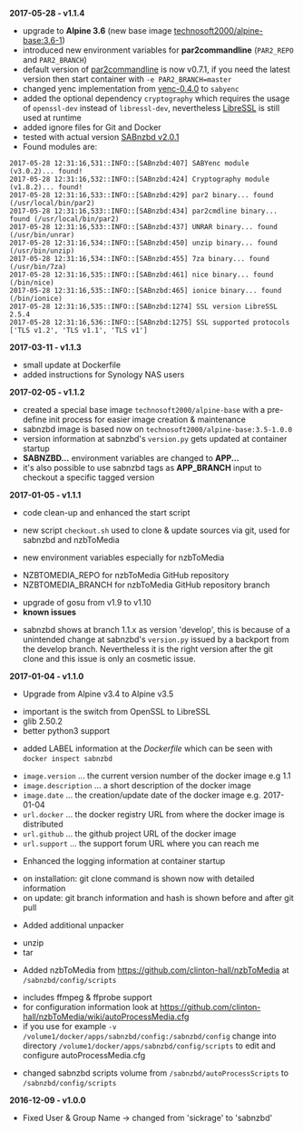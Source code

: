 **2017-05-28 - v1.1.4**

 * upgrade to __Alpine 3.6__ (new base image [technosoft2000/alpine-base:3.6-1](https://hub.docker.com/r/technosoft2000/alpine-base/))
 * introduced new environment variables for __par2commandline__ (```PAR2_REPO``` and ```PAR2_BRANCH```)
 * default version of [par2commandline](https://github.com/Parchive/par2cmdline) is now v0.7.1, 
   if you need the latest version then start container with `-e PAR2_BRANCH=master`
 * changed yenc implementation from [yenc-0.4.0](http://www.golug.it/pub/yenc/yenc-0.4.0.tar.gz) to ```sabyenc```
 * added the optional dependency ```cryptography``` which requires the usage of ```openssl-dev``` instead of ```libressl-dev```, nevertheless [LibreSSL](https://www.libressl.org/) is still used at runtime
 * added ignore files for Git and Docker
 * tested with actual version [SABnzbd v2.0.1](https://github.com/sabnzbd/sabnzbd/releases/tag/2.0.1)
 * Found modules are:
```
2017-05-28 12:31:16,531::INFO::[SABnzbd:407] SABYenc module (v3.0.2)... found!
2017-05-28 12:31:16,532::INFO::[SABnzbd:424] Cryptography module (v1.8.2)... found!
2017-05-28 12:31:16,533::INFO::[SABnzbd:429] par2 binary... found (/usr/local/bin/par2)
2017-05-28 12:31:16,533::INFO::[SABnzbd:434] par2cmdline binary... found (/usr/local/bin/par2)
2017-05-28 12:31:16,533::INFO::[SABnzbd:437] UNRAR binary... found (/usr/bin/unrar)
2017-05-28 12:31:16,534::INFO::[SABnzbd:450] unzip binary... found (/usr/bin/unzip)
2017-05-28 12:31:16,534::INFO::[SABnzbd:455] 7za binary... found (/usr/bin/7za)
2017-05-28 12:31:16,535::INFO::[SABnzbd:461] nice binary... found (/bin/nice)
2017-05-28 12:31:16,535::INFO::[SABnzbd:465] ionice binary... found (/bin/ionice)
2017-05-28 12:31:16,535::INFO::[SABnzbd:1274] SSL version LibreSSL 2.5.4
2017-05-28 12:31:16,536::INFO::[SABnzbd:1275] SSL supported protocols ['TLS v1.2', 'TLS v1.1', 'TLS v1']
```

**2017-03-11 - v1.1.3**

 * small update at Dockerfile
 * added instructions for Synology NAS users

**2017-02-05 - v1.1.2**

 * created a special base image ```technosoft2000/alpine-base``` with a pre-define init process for easier image creation & maintenance
 * sabnzbd image is based now on ```technosoft2000/alpine-base:3.5-1.0.0```
 * version information at sabnzbd's ```version.py``` gets updated at container startup
 * __SABNZBD...__ environment variables are changed to __APP...__
 * it's also possible to use sabnzbd tags as __APP_BRANCH__ input to checkout a specific tagged version

**2017-01-05 - v1.1.1**

 * code clean-up and enhanced the start script
  + new script ```checkout.sh``` used to clone & update sources via git, used for sabnzbd and nzbToMedia
 * new environment variables especially for nzbToMedia
  + NZBTOMEDIA_REPO for nzbToMedia GitHub repository
  + NZBTOMEDIA_BRANCH for nzbToMedia GitHub repository branch
 * upgrade of gosu from v1.9 to v1.10
 * __known issues__
  + sabnzbd shows at branch 1.1.x as version 'develop', 
    this is because of a unintended change at sabnzbd's ```version.py``` issued by a backport from the develop branch.
    Nevertheless it is the right version after the git clone and this issue is only an cosmetic issue.

**2017-01-04 - v1.1.0**

 * Upgrade from Alpine v3.4 to Alpine v3.5
  + important is the switch from OpenSSL to LibreSSL
  + glib 2.50.2
  + better python3 support
 * added LABEL information at the *Dockerfile* which can be seen with ```docker inspect sabnzbd```
  + ```image.version``` ... the current version number of the docker image e.g 1.1
  + ```image.description``` ... a short description of the docker image
  + ```image.date``` ... the creation/update date of the docker image e.g. 2017-01-04
  + ```url.docker``` ... the docker registry URL from where the docker image is distributed
  + ```url.github``` ... the github project URL of the docker image
  + ```url.support``` ... the support forum URL where you can reach me
 * Enhanced the logging information at container startup
  + on installation: git clone command is shown now with detailed information
  + on update: git branch information and hash is shown before and after git pull
 * Added additional unpacker
  + unzip
  + tar
 * Added nzbToMedia from https://github.com/clinton-hall/nzbToMedia at ```/sabnzbd/config/scripts```
  + includes ffmpeg & ffprobe support
  + for configuration information look at https://github.com/clinton-hall/nzbToMedia/wiki/autoProcessMedia.cfg
  + if you use for example ```-v /volume1/docker/apps/sabnzbd/config:/sabnzbd/config``` change into directory 
    ```/volume1/docker/apps/sabnzbd/config/scripts``` to edit and configure autoProcessMedia.cfg
 * changed sabnzbd scripts volume from ```/sabnzbd/autoProcessScripts``` to ```/sabnzbd/config/scripts```

**2016-12-09 - v1.0.0**

 * Fixed User & Group Name -> changed from 'sickrage' to 'sabnzbd'

